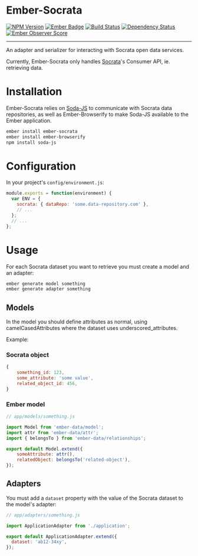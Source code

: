 Ember-Socrata
=============
[![NPM Version][npm-badge]][npm]
[![Ember Badge][ember-badge]][embadge]
[![Build Status][travis-badge]][travis]
[![Dependency Status][version-eye-badge]][version-eye]
[![Ember Observer Score][ember-observer-badge]][ember-observer]

[npm]: https://www.npmjs.org/package/ember-socrata
[npm-badge]: https://img.shields.io/npm/v/ember-socrata.svg
[embadge]: http://embadge.io/
[ember-badge]: http://embadge.io/v1/badge.svg?start=1.13.13
[travis]: https://travis-ci.org/zachgarwood/ember-socrata
[travis-badge]: https://travis-ci.org/zachgarwood/ember-socrata.svg?branch=master
[ember-observer]: https://emberobserver.com/addons/ember-socrata
[ember-observer-badge]: https://emberobserver.com/badges/ember-socrata.svg
[version-eye]: https://www.versioneye.com/user/projects/57525f907757a00034dc4150
[version-eye-badge]: https://www.versioneye.com/user/projects/57525f907757a00034dc4150/badge.svg?style=flat-square
-----
An adapter and serializer for interacting with Socrata open data services.

Currently, Ember-Socrata only handles [Socrata](https://dev.socrata.com/)'s Consumer API, ie. retrieving data.

# Installation
Ember-Socrata relies on [Soda-JS](https://github.com/socrata/soda-js) to communicate with Socrata data repositories,
as well as Ember-Browserify to make Soda-JS available to the Ember application.
```bash
ember install ember-socrata
ember install ember-browserify
npm install soda-js
```

# Configuration
In your project's `config/environment.js`:

```javascript 
module.exports = function(environment) {
  var ENV = {
    socrata: { dataRepo: 'some.data-repository.com' },
    // ...
  };
  // ...
};
```

# Usage
For each Socrata dataset you want to retrieve you must create a model and an
adapter:
```bash
ember generate model something
ember generate adapter something
```

## Models
In the model you should define attributes as normal, using camelCasedAttributes
where the dataset uses underscored_attributes.

Example:
### Socrata object
```javascript
{
    something_id: 123,
    some_attribute: 'some value',
    related_object_id: 456,
}
```

### Ember model
```javascript
// app/models/something.js

import Model from 'ember-data/model';
import attr from 'ember-data/attr';
import { belongsTo } from 'ember-data/relationships';

export default Model.extend({
    someAttribute: attr(),
    relatedObject: belongsTo('related-object'),
});
```

## Adapters
You must add a `dataset` property with the value of the Socrata dataset to the
model's adapter:
```javascript
// app/adapters/something.js

import ApplicationAdapter from './application';

export default ApplicationAdapter.extend({
  dataset: 'ab12-34xy',
});
```
